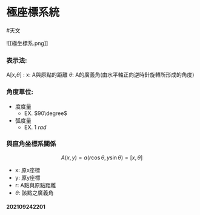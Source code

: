 # 極座標系統
#天文 

![[極坐標系.png]]
### 表示法:
A[x,$\theta$] :
x: A與原點的距離
$\theta$: A的廣義角(由水平軸正向逆時針旋轉所形成的角度)

### 角度單位:
- 度度量
	- EX. $90\degree$
- 弧度量
	- EX. 1 $rad$

### 與直角坐標系關係
$$A(x,y)=a(r\cos \theta, y\sin \theta)=[x,\theta ]$$
- x: 原x座標
- y: 原y座標
- r: A點與原點距離
- $\theta$: 該點之廣義角

#### 202109242201